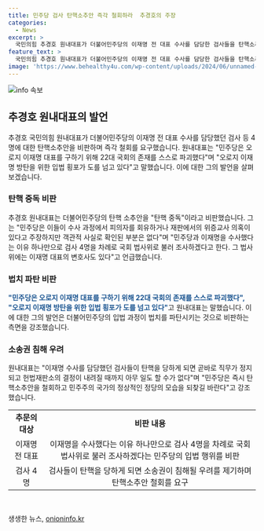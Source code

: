 ```yaml
---
title: 민주당 검사 탄핵소추안 즉각 철회하라  추경호의 주장
categories:
  - News
excerpt: >
  국민의힘 추경호 원내대표가 더불어민주당의 이재명 전 대표 수사를 담당한 검사들을 탄핵소추안으로 비판하며, 이를 즉각 철회할 것을 요구했다. 추 원내대표는 민주당은 이재명 대표를 구하기 위해 국회를 파괴했다며, 수사과정에서의 의혹이 없음에도 검사들을 국회 법사위로 불러 조사하는 것을 비판했다. 또한, 이를 통해 검사들이 탄핵당하면 직무가 정지되고 정당적인 모습을 되찾길 바란다고 강조했다.
feature_text: >
  국민의힘 추경호 원내대표가 더불어민주당의 이재명 전 대표 수사를 담당한 검사들을 탄핵소추안으로 비판하며, 이를 즉각 철회할 것을 요구했다. 추 원내대표는 민주당은 이재명 대표를 구하기 위해 국회를 파괴했다며, 수사과정에서의 의혹이 없음에도 검사들을 국회 법사위로 불러 조사하는 것을 비판했다. 또한, 이를 통해 검사들이 탄핵당하면 직무가 정지되고 정당적인 모습을 되찾길 바란다고 강조했다.
image: 'https://www.behealthy4u.com/wp-content/uploads/2024/06/unnamed-file.png'
---
```


<p><img src="https://www.behealthy4u.com/wp-content/uploads/2024/06/unnamed-file.png" alt="info 속보" /></p>

<h2 data-ke-size="size26">추경호 원내대표의 발언</h2>

<p data-ke-size="size16">추경호 국민의힘 원내대표가 더불어민주당의 이재명 전 대표 수사를 담당했던 검사 등 4명에 대한 탄핵소추안을 비판하며 즉각 철회를 요구했습니다. 원내대표는 "민주당은 오로지 이재명 대표를 구하기 위해 22대 국회의 존재를 스스로 파괴했다"며 "오로지 이재명 방탄을 위한 입법 횡포가 도를 넘고 있다"고 말했습니다. 이에 대한 그의 발언을 살펴보겠습니다.</p>

<h3>탄핵 중독 비판</h3>

<p data-ke-size="size16">추경호 원내대표는 더불어민주당의 탄핵 소추안을 "탄핵 중독"이라고 비판했습니다. 그는 "민주당은 이들이 수사 과정에서 피의자를 회유하거나 재판에서의 위증교사 의혹이 있다고 주장하지만 객관적 사실로 확인된 부분은 없다"며 "민주당과 이재명을 수사했다는 이유 하나만으로 검사 4명을 차례로 국회 법사위로 불러 조사하겠다고 한다. 그 법사위에는 이재명 대표의 변호사도 있다"고 언급했습니다.</p>

<h3>법치 파탄 비판</h3>

<p data-ke-size="size16"><b><span style="color: #1a5490;">"민주당은 오로지 이재명 대표를 구하기 위해 22대 국회의 존재를 스스로 파괴했다", "오로지 이재명 방탄을 위한 입법 횡포가 도를 넘고 있다"</span></b>고 원내대표는 말했습니다. 이에 대한 그의 발언은 더불어민주당의 입법 과정이 법치를 파탄시키는 것으로 비판하는 측면을 강조했습니다.</p>

<h3>소송권 침해 우려</h3>

<p data-ke-size="size16">원내대표는 "이재명 수사를 담당했던 검사들이 탄핵을 당하게 되면 곧바로 직무가 정지되고 헌법재판소의 결정이 내려질 때까지 아무 일도 할 수가 없다"며 "민주당은 즉시 탄핵소추안을 철회하고 민주주의 국가의 정상적인 정당의 모습을 되찾길 바란다"고 강조했습니다.</p>

<table>
  <tr>
    <td style="text-align: center; height: 17px;"><b>추문의 대상</b></td>
    <td style="text-align: center; height: 17px;"><b>비판 내용</b></td>
  </tr>
  <tr>
    <td style="text-align: center; height: 17px;">이재명 전 대표</td>
    <td style="text-align: center; height: 17px;">이재명을 수사했다는 이유 하나만으로 검사 4명을 차례로 국회 법사위로 불러 조사하겠다는 민주당의 입법 행위를 비판</td>
  </tr>
  <tr>
    <td style="text-align: center; height: 17px;">검사 4명</td>
    <td style="text-align: center; height: 17px;">검사들이 탄핵을 당하게 되면 소송권이 침해될 우려를 제기하며 탄핵소추안 철회를 요구</td>
  </tr>
</table>

<p data-ke-size="size16">&nbsp;</p>
생생한 뉴스, <a href="https://onioninfo.kr" rel="dofollow">onioninfo.kr</a>


